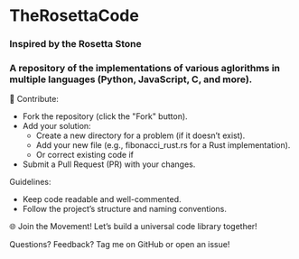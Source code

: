 # TheRosettaCode
### Inspired by the Rosetta Stone
### A repository of the implementations of various aglorithms in multiple languages (Python, JavaScript, C, and more).

🤝 Contribute:
- Fork the repository (click the "Fork" button).
- Add your solution:
  - Create a new directory for a problem (if it doesn’t exist).
  - Add your new file (e.g., fibonacci_rust.rs for a Rust implementation).
  - Or correct existing code if 
- Submit a Pull Request (PR) with your changes.

Guidelines:
- Keep code readable and well-commented.
- Follow the project’s structure and naming conventions.


🌐 Join the Movement! Let’s build a universal code library together!

Questions? Feedback?
Tag me on GitHub or open an issue!
